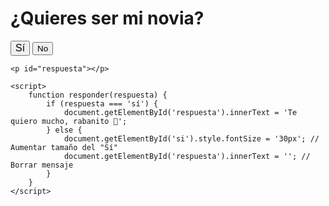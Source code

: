 <!DOCTYPE html>
<html lang="es">
<head>
    <meta charset="UTF-8">
    <meta name="viewport" content="width=device-width, initial-scale=1.0">
    <title>Pregunta Especial</title>
    <style>
        #si {
            font-size: 16px;
            transition: font-size 0.3s ease;
        }
    </style>
</head>
<body>
    <h1>¿Quieres ser mi novia?</h1>
    <button id="si" onclick="responder('sí')">Sí</button>
    <button onclick="responder('no')">No</button>

    <p id="respuesta"></p>

    <script>
        function responder(respuesta) {
            if (respuesta === 'sí') {
                document.getElementById('respuesta').innerText = 'Te quiero mucho, rabanito 💖';
            } else {
                document.getElementById('si').style.fontSize = '30px'; // Aumentar tamaño del "Sí"
                document.getElementById('respuesta').innerText = ''; // Borrar mensaje
            }
        }
    </script>
</body>
</html>
